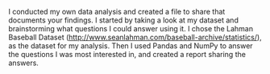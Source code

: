 I conducted my own data analysis and created a file to share that documents your findings. I started by taking a look at my dataset and brainstorming what questions I  could answer using it. I chose the Lahman Baseball Dataset (http://www.seanlahman.com/baseball-archive/statistics/), as the dataset for my analysis. Then I used Pandas and NumPy to answer the questions I was most interested in, and created a report sharing the answers. 
